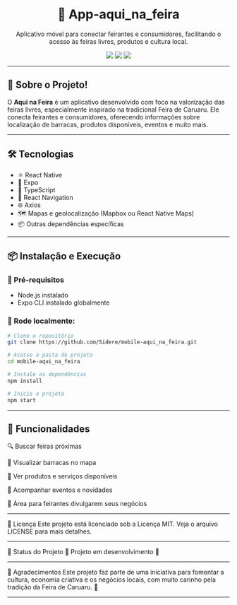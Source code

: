 <h1 align="center">
  📱 App-aqui_na_feira
</h1>

<p align="center">
  Aplicativo móvel para conectar feirantes e consumidores, facilitando o acesso às feiras livres, produtos e cultura local.
</p>

<p align="center">
  <img src="https://img.shields.io/badge/Status-Em%20Desenvolvimento-yellow">
  <img src="https://img.shields.io/badge/Expo-%5E53.0.0-blue">
  <img src="https://img.shields.io/badge/License-MIT-green">
</p>

---

## 🚀 Sobre o Projeto!

O **Aqui na Feira** é um aplicativo desenvolvido com foco na valorização das feiras livres, especialmente inspirado na tradicional Feira de Caruaru. Ele conecta feirantes e consumidores, oferecendo informações sobre localização de barracas, produtos disponíveis, eventos e muito mais.

---

## 🛠️ Tecnologias

- ⚛️ React Native  
- 🚀 Expo  
- 💙 TypeScript  
- 🔗 React Navigation  
- 🌐 Axios  
- 🗺️ Mapas e geolocalização (Mapbox ou React Native Maps)  
- 📦 Outras dependências específicas  

---

## 📦 Instalação e Execução

### 🔧 Pré-requisitos
- Node.js instalado
- Expo CLI instalado globalmente

### 🚀 Rode localmente:

```bash
# Clone o repositório
git clone https://github.com/Sidere/mobile-aqui_na_feira.git

# Acesse a pasta do projeto
cd mobile-aqui_na_feira

# Instale as dependências
npm install

# Inicie o projeto
npm start
```
---

## 🧠 Funcionalidades
🔍 Buscar feiras próximas

📍 Visualizar barracas no mapa

🛒 Ver produtos e serviços disponíveis

📅 Acompanhar eventos e novidades

💼 Área para feirantes divulgarem seus negócios

---

📝 Licença
Este projeto está licenciado sob a Licença MIT.
Veja o arquivo LICENSE para mais detalhes.

---

📄 Status do Projeto
🚧 Projeto em desenvolvimento 🚧

---

🙌 Agradecimentos
Este projeto faz parte de uma iniciativa para fomentar a cultura, economia criativa e os negócios locais, com muito carinho pela tradição da Feira de Caruaru. 💙

---


